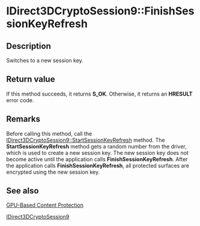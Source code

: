 # IDirect3DCryptoSession9::FinishSessionKeyRefresh

## Description

Switches to a new session key.

## Return value

If this method succeeds, it returns **S_OK**. Otherwise, it returns an **HRESULT** error code.

## Remarks

Before calling this method, call the [IDirect3DCryptoSession9::StartSessionKeyRefresh](https://learn.microsoft.com/windows/desktop/api/d3d9/nf-d3d9-idirect3dcryptosession9-startsessionkeyrefresh) method. The **StartSessionKeyRefresh** method gets a random number from the driver, which is used to create a new session key. The new session key does not become active until the application calls **FinishSessionKeyRefresh**. After the application calls **FinishSessionKeyRefresh**, all protected surfaces are encrypted using the new session key.

## See also

[GPU-Based Content Protection](https://learn.microsoft.com/windows/desktop/medfound/gpu-based-content-protection)

[IDirect3DCryptoSession9](https://learn.microsoft.com/windows/desktop/api/d3d9/nn-d3d9-idirect3dcryptosession9)
